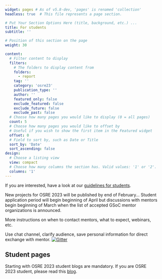 ```yaml
---
widget: pages # As of v5.8-dev, 'pages' is renamed 'collection'
headless: true  # This file represents a page section.

# Put Your Section Options Here (title, background, etc.) ...
title: For students
subtitle: ''

# Position of this section on the page
weight: 30

content:
  # Filter content to display
  filters:
    # The folders to display content from
    folders:
      - report
    tag: ''
    category: 'osre23'
    publication_type: ''
    author: ''
    featured_only: false
    exclude_featured: false
    exclude_future: false
    exclude_past: false
  # Choose how many pages you would like to display (0 = all pages)
  count: 5
  # Choose how many pages you would like to offset by
  # Useful if you wish to show the first item in the Featured widget
  offset: 0
  # Field to sort by, such as Date or Title
  sort_by: 'Date'
  sort_ascending: false
design:
  # Choose a listing view
  view: compact
  # Choose how many columns the section has. Valid values: '1' or '2'.
  columns: '1'
---
```


If you are interested, have a look at our [guidelines for students](/osredocs/forstudents).

New projects for OSRE 2023 will be published by end of February... Student application period will begin beginning of April but discussions with mentors begin beginning of March when the list of accepted GSoC mentor organizations is announced.

More instructions on when to contact mentors, what to expect, webinars, etc.

Use chat channel, clarify audience, save personal information for direct exchange with mentor.
<a href="https://gitter.im/HSF/HSF-GSoC?utm_source=badge&amp;utm_medium=badge&amp;utm_campaign=pr-badge"><img src="https://badges.gitter.im/HSF/HSF-GSoC.svg" alt="Gitter" /></a>

## Student pages

Starting with OSRE 2023 student blogs are mandatory. If you are OSRE 2023 student, please read this [blog](/report/blog-ospo-admins).